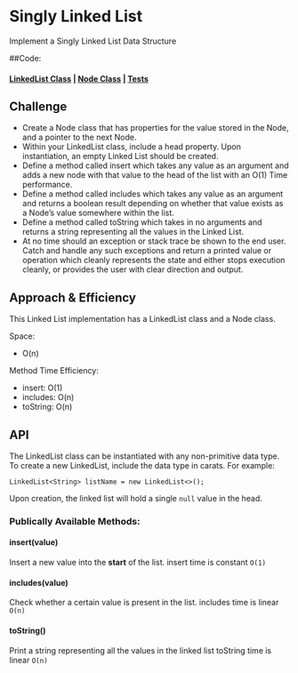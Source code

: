 # Singly Linked List
<!-- Short summary or background information -->
Implement a Singly Linked List Data Structure

##Code:
#### [LinkedList Class](/Data-Structures/linkedList/src/main/java/linkedList/LinkedList.java) | [Node Class](/Data-Structures/linkedList/src/main/java/linkedList/Node.java) | [Tests](/Data-Structures/linkedList/src/test/java/linkedList/LinkedListTest.java)


## Challenge
<!-- Description of the challenge -->
* Create a Node class that has properties for the value stored in the Node, and a pointer to the next Node.
* Within your LinkedList class, include a head property. Upon instantiation, an empty Linked List should be created.
* Define a method called insert which takes any value as an argument and adds a new node with that value to the head of the list with an O(1) Time performance.
* Define a method called includes which takes any value as an argument and returns a boolean result depending on whether that value exists as a Node’s value somewhere within the list.
* Define a method called toString which takes in no arguments and returns a string representing all the values in the Linked List.
* At no time should an exception or stack trace be shown to the end user. Catch and handle any such exceptions and return a printed value or operation which cleanly represents the state and either stops execution cleanly, or provides the user with clear direction and output.


## Approach & Efficiency
<!-- What approach did you take? Why? What is the Big O space/time for this approach? -->
This Linked List implementation has a LinkedList class and a Node class.

Space:
* O(n)

Method Time Efficiency:
* insert: O(1)
* includes: O(n)
* toString: O(n)


## API
<!-- Description of each method publicly available to your Linked List -->
The LinkedList class can be instantiated with any non-primitive data type. To create a new LinkedList, include the data type in carats. For example:
```
LinkedList<String> listName = new LinkedList<>();
```
Upon creation, the linked list will hold a single `null` value in the head.

### Publically Available Methods:
#### insert(value)
Insert a new value into the __start__ of the list.
insert time is constant `O(1)`
#### includes(value)
Check whether a certain value is present in the list. 
includes time is linear `O(n)`
#### toString()
Print a string representing all the values in the linked list
toString time is linear `O(n)`
